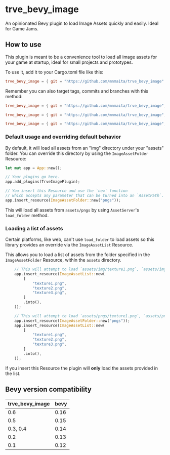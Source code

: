 # trve_bevy_image

An opinionated Bevy plugin to load Image Assets quickly and easily. Ideal for Game Jams.

## How to use

This plugin is meant to be a convenience tool to load all image assets for your game at startup, ideal for small projects and prototypes.

To use it, add it to your Cargo.toml file like this:

```toml
trve_bevy_image = { git = "https://github.com/mnmaita/trve_bevy_image" }
```

Remember you can also target tags, commits and branches with this method:

```toml
trve_bevy_image = { git = "https://github.com/mnmaita/trve_bevy_image", tag = "v0.6.0" }
```

```toml
trve_bevy_image = { git = "https://github.com/mnmaita/trve_bevy_image", branch = "test" }
```

```toml
trve_bevy_image = { git = "https://github.com/mnmaita/trve_bevy_image", rev = "some-sha" }
```

### Default usage and overriding default behavior

By default, it will load all assets from an "img" directory under your "assets" folder. You can override this directory by using the `ImageAssetFolder` Resource:

```rs
let mut app = App::new();

// Your plugins go here.
app.add_plugins(TrveImagePlugin);

// You insert this Resource and use the `new` function
// which accepts any parameter that can be turned into an `AssetPath`.
app.insert_resource(ImageAssetFolder::new("pngs"));
```

This will load all assets from `assets/pngs` by using `AssetServer`'s `load_folder` method.

### Loading a list of assets

Certain platforms, like web, can't use `load_folder` to load assets so this library provides an override via the `ImageAssetList` Resource.

This allows you to load a list of assets from the folder specified in the `ImageAssetFolder` Resource, within the `assets` directory.

```rust
    // This will attempt to load `assets/img/texture1.png`, `assets/img/texture2.png` and `assets/img/texture3.png`.
    app.insert_resource(ImageAssetList::new(
        [
            "texture1.png",
            "texture2.png",
            "texture3.png",
        ]
        .into(),
    ));
```

```rust
    // This will attempt to load `assets/pngs/texture1.png`, `assets/pngs/texture2.png` and `assets/pngs/texture3.png`.
    app.insert_resource(ImageAssetFolder::new("pngs"));
    app.insert_resource(ImageAssetList::new(
        [
            "texture1.png",
            "texture2.png",
            "texture3.png",
        ]
        .into(),
    ));
```

If you insert this Resource the plugin will **only** load the assets provided in the list.

## Bevy version compatibility

| trve_bevy_image | bevy |
| --------------- | ---- |
| 0.6             | 0.16 |
| 0.5             | 0.15 |
| 0.3, 0.4        | 0.14 |
| 0.2             | 0.13 |
| 0.1             | 0.12 |
